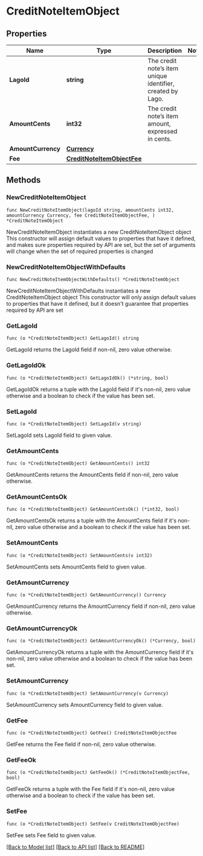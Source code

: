 # CreditNoteItemObject

## Properties

Name | Type | Description | Notes
------------ | ------------- | ------------- | -------------
**LagoId** | **string** | The credit note’s item unique identifier, created by Lago. | 
**AmountCents** | **int32** | The credit note’s item amount, expressed in cents. | 
**AmountCurrency** | [**Currency**](Currency.md) |  | 
**Fee** | [**CreditNoteItemObjectFee**](CreditNoteItemObjectFee.md) |  | 

## Methods

### NewCreditNoteItemObject

`func NewCreditNoteItemObject(lagoId string, amountCents int32, amountCurrency Currency, fee CreditNoteItemObjectFee, ) *CreditNoteItemObject`

NewCreditNoteItemObject instantiates a new CreditNoteItemObject object
This constructor will assign default values to properties that have it defined,
and makes sure properties required by API are set, but the set of arguments
will change when the set of required properties is changed

### NewCreditNoteItemObjectWithDefaults

`func NewCreditNoteItemObjectWithDefaults() *CreditNoteItemObject`

NewCreditNoteItemObjectWithDefaults instantiates a new CreditNoteItemObject object
This constructor will only assign default values to properties that have it defined,
but it doesn't guarantee that properties required by API are set

### GetLagoId

`func (o *CreditNoteItemObject) GetLagoId() string`

GetLagoId returns the LagoId field if non-nil, zero value otherwise.

### GetLagoIdOk

`func (o *CreditNoteItemObject) GetLagoIdOk() (*string, bool)`

GetLagoIdOk returns a tuple with the LagoId field if it's non-nil, zero value otherwise
and a boolean to check if the value has been set.

### SetLagoId

`func (o *CreditNoteItemObject) SetLagoId(v string)`

SetLagoId sets LagoId field to given value.


### GetAmountCents

`func (o *CreditNoteItemObject) GetAmountCents() int32`

GetAmountCents returns the AmountCents field if non-nil, zero value otherwise.

### GetAmountCentsOk

`func (o *CreditNoteItemObject) GetAmountCentsOk() (*int32, bool)`

GetAmountCentsOk returns a tuple with the AmountCents field if it's non-nil, zero value otherwise
and a boolean to check if the value has been set.

### SetAmountCents

`func (o *CreditNoteItemObject) SetAmountCents(v int32)`

SetAmountCents sets AmountCents field to given value.


### GetAmountCurrency

`func (o *CreditNoteItemObject) GetAmountCurrency() Currency`

GetAmountCurrency returns the AmountCurrency field if non-nil, zero value otherwise.

### GetAmountCurrencyOk

`func (o *CreditNoteItemObject) GetAmountCurrencyOk() (*Currency, bool)`

GetAmountCurrencyOk returns a tuple with the AmountCurrency field if it's non-nil, zero value otherwise
and a boolean to check if the value has been set.

### SetAmountCurrency

`func (o *CreditNoteItemObject) SetAmountCurrency(v Currency)`

SetAmountCurrency sets AmountCurrency field to given value.


### GetFee

`func (o *CreditNoteItemObject) GetFee() CreditNoteItemObjectFee`

GetFee returns the Fee field if non-nil, zero value otherwise.

### GetFeeOk

`func (o *CreditNoteItemObject) GetFeeOk() (*CreditNoteItemObjectFee, bool)`

GetFeeOk returns a tuple with the Fee field if it's non-nil, zero value otherwise
and a boolean to check if the value has been set.

### SetFee

`func (o *CreditNoteItemObject) SetFee(v CreditNoteItemObjectFee)`

SetFee sets Fee field to given value.



[[Back to Model list]](../README.md#documentation-for-models) [[Back to API list]](../README.md#documentation-for-api-endpoints) [[Back to README]](../README.md)


